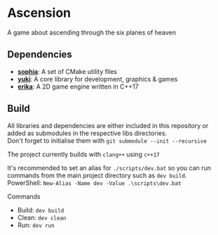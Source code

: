 # Ascension
A game about ascending through the six planes of heaven

## Dependencies
- [**sophia**](sophia): A set of CMake utility files
- [**yuki**](yuki): A core library for development, graphics & games
- [**erika**](erika): A 2D game engine written in C++17

## Build
All libraries and dependencies are either included in this repository or added as submodules in the respective libs directories.  
Don't forget to initialise them with `git submodule --init --recursive`

The project currently builds with `clang++` using `c++17`

It's recommended to set an alias for `./scripts/dev.bat` so you can run commands from the main project directory such as `dev build`.  
PowerShell: `New-Alias -Name dev -Value .\scripts\dev.bat`

Commands
- Build: `dev build`  
- Clean: `dev clean`
- Run: `dev run`
